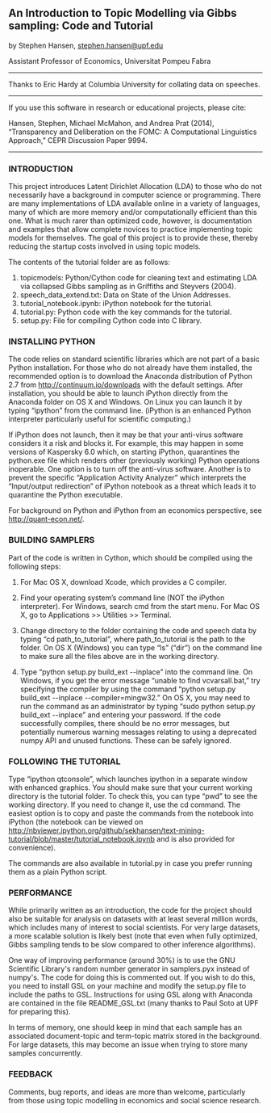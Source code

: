 ## An Introduction to Topic Modelling via Gibbs sampling: Code and Tutorial

by Stephen Hansen, stephen.hansen@upf.edu

Assistant Professor of Economics, Universitat Pompeu Fabra

***

Thanks to Eric Hardy at Columbia University for collating data on speeches.

***

If you use this software in research or educational projects, please cite: 

Hansen, Stephen, Michael McMahon, and Andrea Prat (2014), “Transparency and Deliberation on the FOMC: A Computational Linguistics Approach,” CEPR Discussion Paper 9994.  

***


### INTRODUCTION

This project introduces Latent Dirichlet Allocation (LDA) to those who do not necessarily have a background in computer science or programming.  There are many implementations of LDA available online in a variety of languages, many of which are more memory and/or computationally efficient than this one.  What is much rarer than optimized code, however, is documentation and examples that allow complete novices to practice implementing topic models for themselves.  The goal of this project is to provide these, thereby reducing the startup costs involved in using topic models.

The contents of the tutorial folder are as follows:

1. topicmodels: Python/Cython code for cleaning text and estimating LDA via collapsed Gibbs sampling as in Griffiths and Steyvers (2004).
2. speech_data_extend.txt: Data on State of the Union Addresses.
3. tutorial_notebook.ipynb: iPython notebook for the tutorial.
4. tutorial.py: Python code with the key commands for the tutorial.
5. setup.py: File for compiling Cython code into C library.


### INSTALLING PYTHON

The code relies on standard scientific libraries which are not part of a basic Python installation.  For those who do not already have them installed, the recommended option is to download the Anaconda distribution of Python 2.7 from <http://continuum.io/downloads> with the default settings.  After installation, you should be able to launch iPython directly from the Anaconda folder on OS X and Windows.  On Linux you can launch it by typing “ipython” from the command line.  (iPython is an enhanced Python interpreter particularly useful for scientific computing.)

If iPython does not launch, then it may be that your anti-virus software considers it a risk and blocks it.  For example, this may happen in some versions of Kaspersky 6.0 which, on starting iPython, quarantines the python.exe file which renders other (previously working) Python operations inoperable.  One option is to turn off the anti-virus software.  Another is to prevent the specific “Application Activity Analyzer” which interprets the “Input/output redirection” of iPython notebook as a threat which leads it to quarantine the Python executable.

For background on Python and iPython from an economics perspective, see <http://quant-econ.net/>.


### BUILDING SAMPLERS

Part of the code is written in Cython, which should be compiled using the following steps:

1. For Mac OS X, download Xcode, which provides a C compiler.

2. Find your operating system’s command line (NOT the iPython interpreter).  For Windows, search cmd from the start menu.  For Mac OS X, go to Applications >> Utilities >> Terminal.

3.  Change directory to the folder containing the code and speech data by typing “cd path_to_tutorial”, where path_to_tutorial is the path to the folder.  On OS X (Windows) you can type “ls” (“dir”) on the command line to make sure all the files above are in the working directory.

4. Type “python setup.py build_ext --inplace” into the command line. On Windows, if you get the error message “unable to find vcvarsall.bat,” try specifying the compiler by using the command “python setup.py build_ext --inplace --compiler=mingw32.”  On OS X, you may need to run the command as an administrator by typing “sudo python setup.py build_ext --inplace” and entering your password.  If the code successfully compiles, there should be no error messages, but potentially numerous warning messages relating to using a deprecated numpy API and unused functions.  These can be safely ignored.  


### FOLLOWING THE TUTORIAL

Type “ipython qtconsole”, which launches ipython in a separate window with enhanced graphics.  You should make sure that your current working directory is the tutorial folder.  To check this, you can type “pwd” to see the working directory.  If you need to change it, use the cd command.  The easiest option is to copy and paste the commands from the notebook into iPython (the notebook can be viewed on http://nbviewer.ipython.org/github/sekhansen/text-mining-tutorial/blob/master/tutorial_notebook.ipynb and is also provided for convenience).  

The commands are also available in tutorial.py in case you prefer running them as a plain Python script.


### PERFORMANCE

While primarily written as an introduction, the code for the project should also be suitable for analysis on datasets with at least several million words, which includes many of interest to social scientists.  For very large datasets, a more scalable solution is likely best (note that even when fully optimized, Gibbs sampling tends to be slow compared to other inference algorithms).

One way of improving performance (around 30%) is to use the GNU Scientific Library's random number generator in samplers.pyx instead of numpy's.  The code for doing this is commented out.  If you wish to do this, you need to install GSL on your machine and modify the setup.py file to include the paths to GSL.  Instructions for using GSL along with Anaconda are contained in the file README_GSL.txt (many thanks to Paul Soto at UPF for preparing this).

In terms of memory, one should keep in mind that each sample has an associated document-topic and term-topic matrix stored in the background.  For large datasets, this may become an issue when trying to store many samples concurrently. 

### FEEDBACK

Comments, bug reports, and ideas are more than welcome, particularly from those using topic modelling in economics and social science research.
